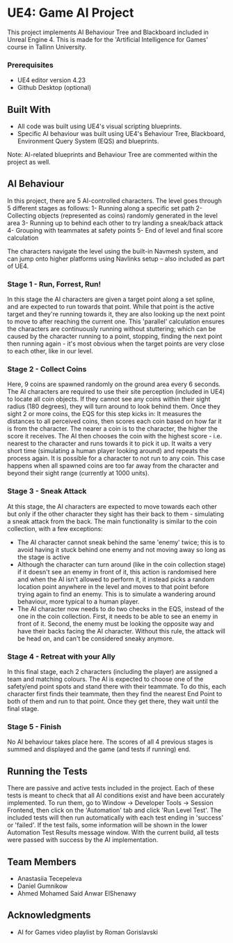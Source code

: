 # UE4: Game AI Project

This project implements AI Behaviour Tree and Blackboard included in Unreal Engine 4. This is made for the 'Artificial Intelligence for Games' course in Tallinn University.

### Prerequisites

* UE4 editor version 4.23
* Github Desktop (optional)

## Built With

* All code was built using UE4's visual scripting blueprints.
* Specific AI behaviour was built using UE4's Behaviour Tree, Blackboard, Environment Query System (EQS) and blueprints.

Note: AI-related blueprints and Behaviour Tree are commented within the project as well.

## AI Behaviour

In this project, there are 5 AI-controlled characters. The level goes through 5 different stages as follows:
1- Running along a specific set path
2- Collecting objects (represented as coins) randomly generated in the level area
3- Running up to behind each other to try landing a sneak/back attack
4- Grouping with teammates at safety points
5- End of level and final score calculation

The characters navigate the level using the built-in Navmesh system, and can jump onto higher platforms using Navlinks setup – also included as part of UE4.

### Stage 1 - Run, Forrest, Run!

In this stage the AI characters are given a target point along a set spline, and are expected to run towards that point. While that point is the active target and they're running towards it, they are also looking up the next point to move to after reaching the current one. This 'parallel' calculation ensures the characters are continuously running without stuttering; which can be caused by the character running to a point, stopping, finding the next point then running again - it's most obvious when the target points are very close to each other, like in our level.

### Stage 2 - Collect Coins

Here, 9 coins are spawned randomly on the ground area every 6 seconds. The AI characters are required to use their site perception (included in UE4) to locate all coin objects. If they cannot see any coins within their sight radius (180 degrees), they will turn around to look behind them. Once they sight 2 or more coins, the EQS for this step kicks in: It measures the distances to all perceived coins, then scores each coin based on how far it is from the character. The nearer a coin is to the character, the higher the score it receives. The AI then chooses the coin with the highest score - i.e. nearest to the character and runs towards it to pick it up. It waits a very short time (simulating a human player looking around) and repeats the process again.
It is possible for a character to not run to any coin. This case happens when all spawned coins are too far away from the character and beyond their sight range (currently at 1000 units).

### Stage 3 - Sneak Attack

At this stage, the AI characters are expected to move towards each other but only if the other character they sight has their back to them - simulating a sneak attack from the back. The main functionality is similar to the coin collection, with a few exceptions:
* The AI character cannot sneak behind the same 'enemy' twice; this is to avoid having it stuck behind one enemy and not moving away so long as the stage is active
* Although the character can turn around (like in the coin collection stage) if it doesn't see an enemy in front of it, this action is randomised here and when the AI isn't allowed to perform it, it instead picks a random location point anywhere in the level and moves to that point before trying again to find an enemy. This is to simulate a wandering around behaviour, more typical to a human player.
* The AI character now needs to do two checks in the EQS, instead of the one in the coin collection. First, it needs to be able to see an enemy in front of it. Second, the enemy must be looking the opposite way and have their backs facing the AI character. Without this rule, the attack will be head on, and can't be considered sneaky anymore.

### Stage 4 - Retreat with your Ally

In this final stage, each 2 characters (including the player) are assigned a team and matching colours. The AI is expected to choose one of the safety/end point spots and stand there with their teammate. To do this, each character first finds their teammate, then they find the nearest End Point to both of them and run to that point. Once they get there, they wait until the final stage.

### Stage 5 - Finish

No AI behaviour takes place here. The scores of all 4 previous stages is summed and displayed and the game (and tests if running) end.

## Running the Tests

There are passive and active tests included in the project. Each of these tests is meant to check that all AI conditions exist and have been accurately implemented.
To run them, go to Window -> Developer Tools -> Session Frontend, then click on the 'Automation' tab and click 'Run Level Test'. The included tests will then run automatically with each test ending in 'success' or 'failed'. If the test fails, some information will be shown in the lower Automation Test Results message window.
With the current build, all tests were passed with success by the AI implementation.

## Team Members

* Anastasiia Tecepeleva
* Daniel Gumnikow
* Ahmed Mohamed Said Anwar ElShenawy

## Acknowledgments

* AI for Games video playlist by Roman Gorislavski